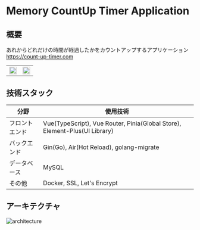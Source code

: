 # Memory CountUp Timer Application

## 概要
あれからどれだけの時間が経過したかをカウントアップするアプリケーション<br>
https://count-up-timer.com

<table>
  <tr>
    <td valign="top"><img width="100%" src="https://user-images.githubusercontent.com/89395132/214588559-ba0fdc15-fd5b-4999-89d2-308b69b2a953.png"></td>
    <td valign="top"><img width="100%" src="https://user-images.githubusercontent.com/89395132/214588033-06dfe971-2dbc-47a3-9860-599a9e67b96d.png"></td>
  </tr>
</table>

## 技術スタック
| 分野 | 使用技術 |
| ---- | ---- |
| フロントエンド | Vue(TypeScript), Vue Router, Pinia(Global Store), Element-Plus(UI Library) |
| バックエンド | Gin(Go), Air(Hot Reload), golang-migrate |
| データベース | MySQL |
| その他 | Docker, SSL, Let's Encrypt |

## アーキテクチャ
![architecture](https://user-images.githubusercontent.com/89395132/214514429-b03197b6-1bbc-4f54-b6eb-2912d943e1bd.png)
